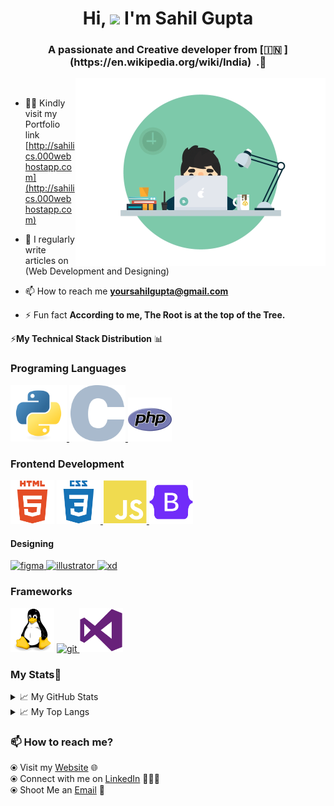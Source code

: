 <h1 align="center">Hi, <img src="https://media.giphy.com/media/hvRJCLFzcasrR4ia7z/giphy.gif" width="32px"> I'm Sahil Gupta</h1>
<h3 align="center">
  A passionate and Creative developer from [🇮🇳 ](https://en.wikipedia.org/wiki/India)&nbsp; .🎯
</h3>

<img align="right" alt="GIF" src="66833e07d6fb9eb5d724e47d0c814285.gif" width="400" height="300" />

<br>

- 👨‍💻 Kindly visit my Portfolio link [http://sahilics.000webhostapp.com](http://sahilics.000webhostapp.com)

- 📝 I regularly write articles on (Web Development and Designing)

- 📫 How to reach me **yoursahilgupta@gmail.com**

- ⚡ Fun fact **According to me, The Root is at the top of the Tree.**

:zap:**My Technical Stack Distribution** 📊

### Programing Languages

<p float="left">
  <a href="https://python.org/" target="_blank" >
    <img src="https://github.com/devicons/devicon/blob/master/icons/python/python-original.svg"  height="90" width="90" />
  </a>
  <a href="https://www.cprogramming.com/" target="_blank"> <img src="https://github.com/devicons/devicon/blob/master/icons/c/c-original.svg" alt="c" width="90" height="90"/> </a>  
  <a href="https://www.php.net" target="_blank"> <img src="https://github.com/devicons/devicon/blob/master/icons/php/php-original.svg" alt="php" width="70" height="70"/> </a> 
  

 </p>

 
 ### Frontend Development
 
 
  <p float="left>
  
  <a href="https://www.w3schools.com/html/" target="_blank"> <img src="https://github.com/devicons/devicon/blob/master/icons/html5/html5-plain-wordmark.svg" alt="css3" width="70" height="70"/> </a>
    <a href="https://www.w3schools.com/css/" target="_blank"> <img src="https://github.com/devicons/devicon/blob/master/icons/css3/css3-plain-wordmark.svg" alt="css3" width="70" height="70"/> </a>
 <a href="https://www.w3schools.com/javascript/" target="_blank"> <img src="https://github.com/devicons/devicon/blob/master/icons/javascript/javascript-plain.svg" alt="css3" width="70" height="70"/> </a>
  <a href="https://getbootstrap.com" target="_blank"> 
  <img src="https://github.com/devicons/devicon/blob/master/icons/bootstrap/bootstrap-plain.svg" alt="bootstrap" width="70" height="70"/> </a>
    
  </p>
  
#### Designing

<p align="left">   
  <a href="https://www.figma.com/" target="_blank"> <img src="https://www.vectorlogo.zone/logos/figma/figma-icon.svg" alt="figma" width="70" height="70"/> </a> 
  <a href="https://www.adobe.com/in/products/illustrator.html" target="_blank"> <img src="https://www.vectorlogo.zone/logos/adobe_illustrator/adobe_illustrator-icon.svg" alt="illustrator" width="70" height="70" />
</a>
  <a href="https://www.adobe.com/products/xd.html" target="_blank"> <img src="https://cdn.worldvectorlogo.com/logos/adobe-xd.svg" alt="xd" width="70" height="70"/>
</a> 
  
  </p>
  
  
  ### Frameworks
  
 <p float="left>
  
  <a href="https://www.linux.org/" target="_blank"> <img src="https://github.com/devicons/devicon/blob/master/icons/linux/linux-original.svg" alt="linux" width="70" height="70"/>
  </a>
  <a href="https://git-scm.com/" target="_blank"> <img src="https://www.vectorlogo.zone/logos/git-scm/git-scm-icon.svg" alt="git" width="70" height="70"/> </a>
  <a href="https://git-scm.com/" target="_blank"> <img src="https://github.com/devicons/devicon/blob/master/icons/visualstudio/visualstudio-plain.svg" alt="git" width="70" height="70"/> </a>
  
  </p>

### My Stats🚩

 <details>
<summary>📈 My GitHub Stats</summary>

<p><img align="left" src="https://github-readme-stats.vercel.app/api/top-langs?username=sahilempire&show_icons=true&locale=en&layout=compact" alt="sahilempire" /></p>


</details>

<details>
<summary>📈 My Top Langs</summary>

<p>&nbsp;<img align="center" src="https://github-readme-stats.vercel.app/api?username=sahilempire&show_icons=true&locale=en" alt="sahilempire" /></p>


</details>

### 📫 How to reach me? 

  ⦿ Visit my [Website](http://sahilics.000webhostapp.com) 🌐 <br>
  ⦿ Connect with me on [LinkedIn](https://www.linkedin.com/in/sahilempire/) 👨🏻‍💻 <br>
  ⦿ Shoot Me an [Email](mailto:yoursahilgupta@gmail.com) 💌 <br>

